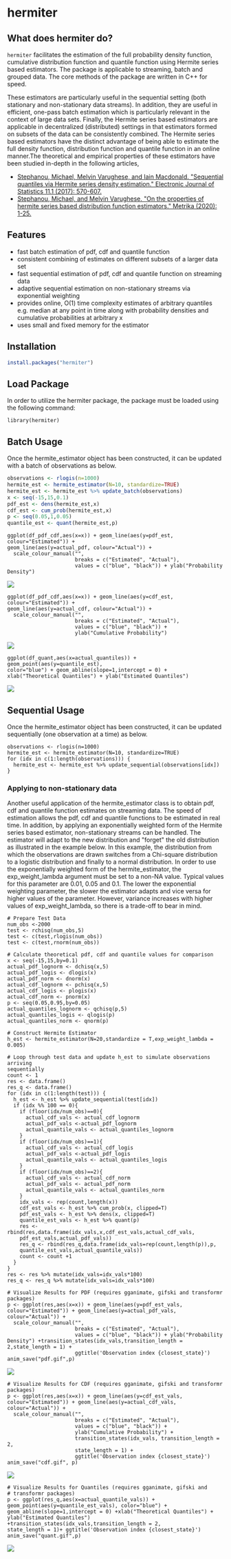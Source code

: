 # hermiter

## What does hermiter do?

`hermiter` facilitates the estimation of the full probability density function, 
cumulative distribution function and quantile function using Hermite series 
based estimators. The package is applicable to streaming, batch and grouped 
data. The core methods of the package are written in C++ for speed.

These estimators are particularly useful in the sequential setting (both 
stationary and non-stationary data streams). In addition, they are useful in 
efficient, one-pass batch estimation which is particularly relevant in the 
context of large data sets. Finally, the Hermite series based estimators are 
applicable in decentralized (distributed) settings in that estimators formed on 
subsets of the data can be consistently combined. The Hermite series based 
estimators have the distinct advantage of being able to estimate the full 
density function, distribution function and quantile function in an online 
manner.The theoretical and empirical properties of these estimators have been 
studied in-depth in the following articles,

* [Stephanou, Michael, Melvin Varughese, and Iain Macdonald. "Sequential quantiles via Hermite series density estimation." Electronic Journal of Statistics 11.1 (2017): 570-607.](https://projecteuclid.org/euclid.ejs/1488531636) 
* [Stephanou, Michael, and Melvin Varughese. "On the properties of hermite series based distribution function estimators." Metrika (2020): 1-25.](https://link.springer.com/article/10.1007/s00184-020-00785-z)

## Features

* fast batch estimation of pdf, cdf and quantile function
* consistent combining of estimates on different subsets of a larger data set
* fast sequential estimation of pdf, cdf and quantile function on streaming data
* adaptive sequential estimation on non-stationary streams via exponential 
weighting
* provides online, O(1) time complexity estimates of arbitrary quantiles e.g. 
median at any point in time along with probability densities and cumulative 
probabilities
at arbitrary x
* uses small and fixed memory for the estimator

## Installation

```r
install.packages("hermiter")
```

## Load Package

In order to utilize the hermiter package, the package must be loaded using the 
following command:

```{r setup, message=FALSE, warning=FALSE}
library(hermiter)
```

## Batch Usage

Once the hermite_estimator object has been constructed, it can be updated with a
batch of observations as below.

```r
observations <- rlogis(n=1000)
hermite_est <- hermite_estimator(N=10, standardize=TRUE)
hermite_est <- hermite_est %>% update_batch(observations)
x <- seq(-15,15,0.1)
pdf_est <- dens(hermite_est,x)
cdf_est <- cum_prob(hermite_est,x)
p <- seq(0.05,1,0.05)
quantile_est <- quant(hermite_est,p)
```

```{r}
ggplot(df_pdf_cdf,aes(x=x)) + geom_line(aes(y=pdf_est, colour="Estimated")) +
geom_line(aes(y=actual_pdf, colour="Actual")) +
  scale_colour_manual("", 
                      breaks = c("Estimated", "Actual"),
                      values = c("blue", "black")) + ylab("Probability Density")
```
![](./vignettes/pdf_static.png)

```{r}
ggplot(df_pdf_cdf,aes(x=x)) + geom_line(aes(y=cdf_est, colour="Estimated")) +
geom_line(aes(y=actual_cdf, colour="Actual")) +
  scale_colour_manual("", 
                      breaks = c("Estimated", "Actual"),
                      values = c("blue", "black")) +
                      ylab("Cumulative Probability")
```

![](./vignettes/cdf_static.png)

```{r}
ggplot(df_quant,aes(x=actual_quantiles)) + geom_point(aes(y=quantile_est), 
color="blue") + geom_abline(slope=1,intercept = 0) + 
xlab("Theoretical Quantiles") + ylab("Estimated Quantiles")
```
![](./vignettes/quantile_static.png)

## Sequential Usage

Once the hermite_estimator object has been constructed, it can be updated 
sequentially (one observation at a time) as below.

```{r}
observations <- rlogis(n=1000)
hermite_est <- hermite_estimator(N=10, standardize=TRUE)
for (idx in c(1:length(observations))) {
  hermite_est <- hermite_est %>% update_sequential(observations[idx])
}
```

### Applying to non-stationary data

Another useful application of the hermite_estimator class is to obtain pdf, cdf 
and quantile function estimates on streaming data. The speed of estimation 
allows the pdf, cdf and quantile functions to be estimated in real time. In 
addition, by applying an exponentially weighted form of the Hermite series based
estimator, non-stationary streams can be handled. The estimator will adapt to 
the new distribution and "forget" the old distribution as illustrated in the 
example below. In this example, the  distribution from which the observations 
are drawn switches from a Chi-square distribution to a logistic distribution and
finally to a normal distribution. In order to use the exponentially weighted 
form of the hermite_estimator, the exp_weight_lambda argument must be set to a 
non-NA value. Typical values for this parameter are 0.01, 0.05 and 0.1. The 
lower the exponential weighting parameter, the slower the estimator adapts and 
vice versa for higher values of the parameter. However, variance increases with 
higher values of exp_weight_lambda, so there is a trade-off to bear in mind.

```{r}
# Prepare Test Data
num_obs <-2000
test <- rchisq(num_obs,5)
test <- c(test,rlogis(num_obs))
test <- c(test,rnorm(num_obs))
```

```{r}
# Calculate theoretical pdf, cdf and quantile values for comparison
x <- seq(-15,15,by=0.1)
actual_pdf_lognorm <- dchisq(x,5)
actual_pdf_logis <- dlogis(x)
actual_pdf_norm <- dnorm(x)
actual_cdf_lognorm <- pchisq(x,5)
actual_cdf_logis <- plogis(x)
actual_cdf_norm <- pnorm(x)
p <- seq(0.05,0.95,by=0.05)
actual_quantiles_lognorm <- qchisq(p,5)
actual_quantiles_logis <- qlogis(p)
actual_quantiles_norm <- qnorm(p)
```

```{r}
# Construct Hermite Estimator 
h_est <- hermite_estimator(N=20,standardize = T,exp_weight_lambda = 0.005)
```

```{r}
# Loop through test data and update h_est to simulate observations arriving 
sequentially
count <- 1
res <- data.frame()
res_q <- data.frame()
for (idx in c(1:length(test))) {
  h_est <- h_est %>% update_sequential(test[idx])
  if (idx %% 100 == 0){
    if (floor(idx/num_obs)==0){
      actual_cdf_vals <- actual_cdf_lognorm
      actual_pdf_vals <-actual_pdf_lognorm
      actual_quantile_vals <- actual_quantiles_lognorm
    }
    if (floor(idx/num_obs)==1){
      actual_cdf_vals <- actual_cdf_logis
      actual_pdf_vals <-actual_pdf_logis
      actual_quantile_vals <- actual_quantiles_logis
    }
    if (floor(idx/num_obs)==2){
      actual_cdf_vals <- actual_cdf_norm
      actual_pdf_vals <- actual_pdf_norm
      actual_quantile_vals <- actual_quantiles_norm
    }
    idx_vals <- rep(count,length(x))
    cdf_est_vals <- h_est %>% cum_prob(x, clipped=T)
    pdf_est_vals <- h_est %>% dens(x, clipped=T)
    quantile_est_vals <- h_est %>% quant(p)
    res <- rbind(res,data.frame(idx_vals,x,cdf_est_vals,actual_cdf_vals,
    pdf_est_vals,actual_pdf_vals))
    res_q <- rbind(res_q,data.frame(idx_vals=rep(count,length(p)),p,
    quantile_est_vals,actual_quantile_vals))
    count <- count +1
  }
}
res <- res %>% mutate(idx_vals=idx_vals*100)
res_q <- res_q %>% mutate(idx_vals=idx_vals*100)
```

```{r}
# Visualize Results for PDF (requires gganimate, gifski and transformr packages)
p <- ggplot(res,aes(x=x)) + geom_line(aes(y=pdf_est_vals, colour="Estimated")) + geom_line(aes(y=actual_pdf_vals, colour="Actual")) +
  scale_colour_manual("", 
                      breaks = c("Estimated", "Actual"),
                      values = c("blue", "black")) + ylab("Probability Density") +transition_states(idx_vals,transition_length = 2,state_length = 1) +
                      ggtitle('Observation index {closest_state}')
anim_save("pdf.gif",p)
```

![](./vignettes/pdf.gif)

```{r}
# Visualize Results for CDF (requires gganimate, gifski and transformr packages)
p <- ggplot(res,aes(x=x)) + geom_line(aes(y=cdf_est_vals, colour="Estimated")) + geom_line(aes(y=actual_cdf_vals, colour="Actual")) +
  scale_colour_manual("", 
                      breaks = c("Estimated", "Actual"),
                      values = c("blue", "black")) +
                      ylab("Cumulative Probability") + 
                      transition_states(idx_vals, transition_length = 2,
                      state_length = 1) +
                      ggtitle('Observation index {closest_state}')
anim_save("cdf.gif", p)
```

![](./vignettes/cdf.gif)

```{r}
# Visualize Results for Quantiles (requires gganimate, gifski and
# transformr packages)
p <- ggplot(res_q,aes(x=actual_quantile_vals)) +
geom_point(aes(y=quantile_est_vals), color="blue") +
geom_abline(slope=1,intercept = 0) +xlab("Theoretical Quantiles") +
ylab("Estimated Quantiles") +transition_states(idx_vals,transition_length = 2,
state_length = 1)+ ggtitle('Observation index {closest_state}')
anim_save("quant.gif",p)
```

![](./vignettes/quant.gif)
